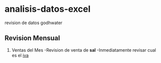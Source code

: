 # analisis-datos-excel
revision de datos godhwater
## Revision Mensual
1. Ventas del Mes
   -Revision de venta de **sal**
   -Inmediatamente revisar cual es el <ins>iva</ins>
   
   
